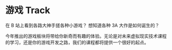 # 游戏 Track

在 B 站上看到各路大神手搓各种小游戏？
想知道各种 3A 大作是如何诞生的？

今年推出的游戏板块将带给你新奇而有趣的体验。无论是对未来虚拟现实技术课程的学习，还是你的游戏开发之路，我们的课程都将提供一个很好的起点。